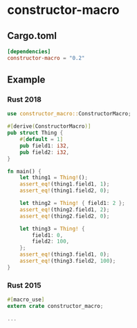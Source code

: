 # constructor-macro

## Cargo.toml
```toml
[dependencies]
constructor-macro = "0.2"
```

## Example

### Rust 2018
```rust
use constructor_macro::ConstructorMacro;

#[derive(ConstructorMacro)]
pub struct Thing {
    #[default = 1]
    pub field1: i32,
    pub field2: i32,
}

fn main() {
    let thing1 = Thing!();
    assert_eq!(thing1.field1, 1);
    assert_eq!(thing1.field2, 0);

    let thing2 = Thing! { field1: 2 };
    assert_eq!(thing2.field1, 2);
    assert_eq!(thing2.field2, 0);

    let thing3 = Thing! {
        field1: 0,
        field2: 100,
    };
    assert_eq!(thing3.field1, 0);
    assert_eq!(thing3.field2, 100);
}
```

### Rust 2015
```rust
#[macro_use]
extern crate constructor_macro;

...
```
